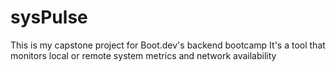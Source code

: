 # sysPulse

This is my capstone project for Boot.dev's backend bootcamp
It's a tool that monitors local or remote system metrics and network availability 
